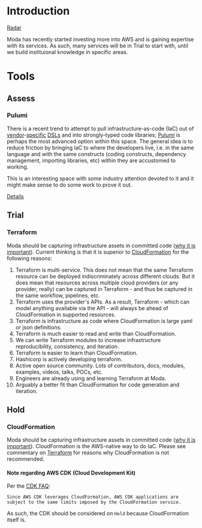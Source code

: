 # Introduction
[Radar](https://radar.thoughtworks.com/?sheetId=https%3A%2F%2Fraw.githubusercontent.com%2FModaOperandi%2Fagora%2Fmaster%2Fcsv%2FAWS.csv)

Moda has recently started investing more into AWS and is gaining expertise with its services. As such, many services will be in Trial to start with, until we build instituional knowledge in specific areas.

# Tools

## Assess

### Pulumi
There is a recent trend to attempt to pull infrastructure-as-code (IaC) out of [vendor](https://www.terraform.io/docs/configuration/syntax.html)-[specific](https://docs.ansible.com/ansible/latest/user_guide/playbooks_intro.html#playbook-language-example) [DSLs](https://docs.aws.amazon.com/AWSCloudFormation/latest/UserGuide/template-anatomy.html) and into strongly-typed code libraries; [Pulumi](https://www.pulumi.com) is perhaps the most advanced option within this space. The general idea is to reduce friction by bringing IaC to where the developers live, i.e. in the same language and with the same constructs (coding constructs, dependency management, importing libraries, etc) within they are accustomed to working.

This is an interesting space with some industry attention devoted to it and it might make sense to do some work to prove it out.

[Details](https://github.com/ModaOperandi/agora/blob/master/recommendations/details/pulumi.md)


## Trial

### Terraform
Moda should be capturing infrastructure assets in committed code ([why it is important](https://www.hashicorp.com/resources/what-is-infrastructure-as-code)). Current thinking is that it is superior to [CloudFormation](#cloudformation) for the following reasons:

  1. Terraform is multi-service. This does not mean that the same Terraform resource can be deployed indiscriminately across different clouds. But it does mean that resources across multiple cloud providers (or any provider, really) can be captured in Terraform - and thus be captured in the same workflow, pipelines, etc.
  2. Terraform uses the provider's APIs. As a result, Terraform - which can model anything available via the API - will always be ahead of CloudFormation in supported resources.
  3. Terraform is infrastructure as code where CloudFormation is large yaml or json definitions.
  4. Terraform is much easier to read and write than CloudFormation.
  5. We can write Terraform modules to increase infrastructure reproducibility, consistency, and iteration.
  6. Terraform is easier to learn than CloudFormation.
  7. Hashicorp is actively developing terraform.
  8. Active open source community. Lots of contributors, docs, modules, examples, videos, talks, POCs, etc.
  9. Engineers are already using and learning Terraform at Moda.
  10. Arguably a better fit than CloudFormation for code generation and iteration.

## Hold

### CloudFormation
Moda should be capturing infrastructure assets in committed code ([why it is important](https://www.hashicorp.com/resources/what-is-infrastructure-as-code)). CloudFormation is the AWS-native way to do IaC. Please see commentary on [Terraform](#terraform) for reasons why CloudFormation is not recommended.

#### Note regarding AWS CDK (Cloud Development Kit)
Per the [CDK FAQ](https://aws.amazon.com/cdk/faqs):
```
Since AWS CDK leverages CloudFormation, AWS CDK applications are subject to the same limits imposed by the CloudFormation service.
```
As such, the CDK should be considered on `Hold` because CloudFormation itself is.
